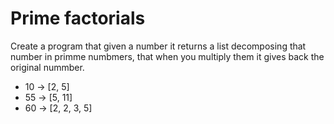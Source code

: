 # Prime factorials

Create a program that given a number it returns a list decomposing that number in primme numbmers, that when you multiply them it gives back the original nummber.

-   10 → [2, 5]
-   55 → [5, 11]
-   60 → [2, 2, 3, 5]
